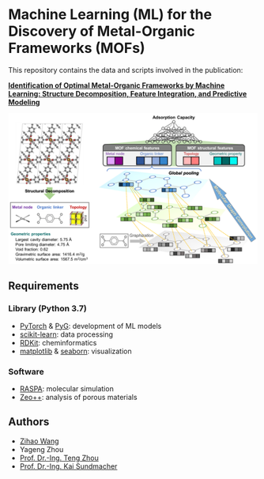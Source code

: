 # Machine Learning (ML) for the Discovery of Metal-Organic Frameworks (MOFs)

This repository contains the data and scripts involved in the publication:

**[Identification of Optimal Metal-Organic Frameworks by Machine Learning: Structure Decomposition, Feature Integration, and Predictive Modeling](https://doi.org/10.1016/j.compchemeng.2022.107739)**

<img src="https://github.com/zwang1995/ML-MOF/blob/main/ML-MOF.png" width="600">

## Requirements 
### Library (Python 3.7)
* [PyTorch](https://pytorch.org/) & [PyG](https://pytorch-geometric.readthedocs.io/en/latest/): development of ML models
* [scikit-learn](https://scikit-learn.org/stable/): data processing
* [RDKit](https://www.rdkit.org/): cheminformatics
* [matplotlib](https://matplotlib.org/) & [seaborn](https://seaborn.pydata.org/): visualization
### Software
* [RASPA](https://iraspa.org/raspa/): molecular simulation
* [Zeo++](http://zeoplusplus.org/): analysis of porous materials

## Authors
* [Zihao Wang](https://www.mpi-magdeburg.mpg.de/person/109361/842836)
* Yageng Zhou
* [Prof. Dr.-Ing. Teng Zhou](https://facultyprofiles.hkust-gz.edu.cn/faculty-personal-page/ZHOU-Teng/tengzhou)
* [Prof. Dr.-Ing. Kai Sundmacher](https://www.mpi-magdeburg.mpg.de/person/24754/16345)

